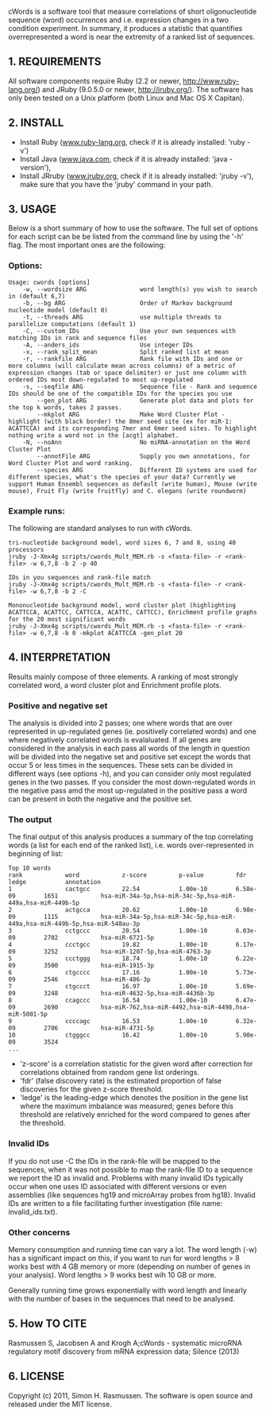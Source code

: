 cWords is a software tool that measure correlations of short oligonucleotide sequence (word) occurrences and i.e. expression changes in a two condition experiment. In summary, it produces a statistic that quantifies overrepresented a word is near the extremity of a ranked list of sequences.

## 1. REQUIREMENTS #

All software components require Ruby (2.2 or newer, http://www.ruby-lang.org/) and JRuby (9.0.5.0 or newer, http://jruby.org/).
The software has only been tested on a Unix platform (both Linux and Mac OS X Capitan).


## 2. INSTALL #

* Install Ruby (www.ruby-lang.org, check if it is already installed: 'ruby -v')
* Install Java (www.java.com, check if it is already installed: 'java -version'),
* Install JRruby (www.jruby.org, check if it is already installed: 'jruby -v'),
  make sure that you have the 'jruby' command in your path.

## 3. USAGE #
Below is a short summary of how to use the software. The full set of options for each script can be be listed from the command line by using the '-h' flag. The most important ones are the following:

### Options:

    Usage: cwords [options]
        -w, --wordsize ARG               word length(s) you wish to search in (default 6,7)
        -b, --bg ARG                     Order of Markov background nucleotide model (default 0)
        -t, --threads ARG                use multiple threads to parallelize computations (default 1)
        -C, --custom_IDs                 Use your own sequences with matching IDs in rank and sequence files
        -A, --anders_ids                 Use integer IDs
        -x, --rank_split_mean            Split ranked list at mean
        -r, --rankfile ARG               Rank file with IDs and one or more columns (will calculate mean across columns) of a metric of expression changes (tab or space delimiter) or just one column with ordered IDs most down-regulated to most up-regulated
        -s, --seqfile ARG                Sequence file - Rank and sequence IDs should be one of the compatible IDs for the species you use
            --gen_plot ARG               Generate plot data and plots for the top k words, takes 2 passes.
            --mkplot ARG                 Make Word Cluster Plot - highlight (with black border) the 8mer seed site (ex for miR-1: ACATTCCA) and its corresponding 7mer and 6mer seed sites. To highlight nothing write a word not in the [acgt] alphabet.
        -N, --noAnn                      No miRNA-annotation on the Word Cluster Plot
            --annotFile ARG              Supply you own annotations, for Word Cluster Plot and word ranking.
            --species ARG                Different ID systems are used for different species, what's the species of your data? Currently we support Human Ensembl sequences as default (write human), Mouse (write mouse), Fruit Fly (write fruitfly) and C. elegans (write roundworm)

 
### Example runs:
The following are standard analyses to run with cWords.
    
    tri-nucleotide background model, word sizes 6, 7 and 8, using 40 processors
    jruby -J-Xmx4g scripts/cwords_Mult_MEM.rb -s <fasta-file> -r <rank-file> -w 6,7,8 -b 2 -p 40

    IDs in you sequences and rank-file match
    jruby -J-Xmx4g scripts/cwords_Mult_MEM.rb -s <fasta-file> -r <rank-file> -w 6,7,8 -b 2 -C

    Mononucleotide background model, word cluster plot (highlighting ACATTCCA, ACATTCC, CATTCCA, ACATTC, CATTCC), Enrichment profile graphs for the 20 most significant words
    jruby -J-Xmx4g scripts/cwords_Mult_MEM.rb -s <fasta-file> -r <rank-file> -w 6,7,8 -b 0 -mkplot ACATTCCA -gen_plot 20

## 4. INTERPRETATION #
Results mainly compose of three elements. A ranking of most strongly correlated word, a word cluster plot and Enrichment profile plots. 

### Positive and negative set 
The analysis is divided into 2 passes; one where words that are over represented in up-regulated genes (ie. positively correlated words) and one where negatively correlated words is evalaluated. If all genes are considered in the analysis in each pass all words of the length in question will be divided into the negative set and positive set except the words that occur 5 or less times in the sequences. These sets can be divided in different ways (see options -h), and you can consider only most regulated genes in the two passes. If you consider the most down-regulated words in the negative pass amd the most up-regulated in the positive pass a word can be present in both the negative and the positive set.

### The output 
The final output of this analysis produces a summary of the top correlating words (a list for each end of the ranked list), i.e. words over-represented in beginning of list:

    Top 10 words
    rank            word            z-score         p-value         fdr             ledge           annotation     
    1               cactgcc         22.54           1.00e-10        6.58e-09        1651            hsa-miR-34a-5p,hsa-miR-34c-5p,hsa-miR-449a,hsa-miR-449b-5p
    2               actgcca         20.62           1.00e-10        6.98e-09        1115            hsa-miR-34a-5p,hsa-miR-34c-5p,hsa-miR-449a,hsa-miR-449b-5p,hsa-miR-548au-3p
    3               cctgccc         20.54           1.00e-10        6.03e-09        2702            hsa-miR-6721-5p
    4               ccctgcc         19.82           1.00e-10        6.17e-09        3252            hsa-miR-1207-5p,hsa-miR-4763-3p
    5               ccctggg         18.74           1.00e-10        6.22e-09        3500            hsa-miR-1915-3p
    6               ctgcccc         17.16           1.00e-10        5.73e-09        2546            hsa-miR-486-3p 
    7               ctgccct         16.97           1.00e-10        5.69e-09        3248            hsa-miR-4632-5p,hsa-miR-4436b-3p
    8               ccagccc         16.54           1.00e-10        6.47e-09        2690            hsa-miR-762,hsa-miR-4492,hsa-miR-4498,hsa-miR-5001-5p
    9               ccccagc         16.53           1.00e-10        6.32e-09        2706            hsa-miR-4731-5p
    10              ctgggcc         16.42           1.00e-10        5.90e-09        3524  
    ...

* 'z-score' is a correlation statistic for the given word after correction for correlations obtained from random gene list orderings.
* 'fdr' (false discovery rate) is the estimated proportion of false discoveries for the given z-score threshold.
* 'ledge' is the leading-edge which denotes the position in the gene list where the maximum imbalance was measured; genes before this threshold are relatively enriched for the word compared to genes after the threshold.

### Invalid IDs
If you do not use -C the IDs in the rank-file will be mapped to the sequences, when it was not possible to map the rank-file ID to a sequence we report the ID as invalid and. Problems with many invalid IDs typically occur when one uses ID associated with different versions or even assemblies (like sequences hg19 and microArray probes from hg18). Invalid IDs are written to a file facilitating further investigation (file name: invalid_ids.txt).

### Other concerns
Memory consumption and running time can vary a lot. The word length (-w) has a significant impact on this, if you want to run for word lengths > 8 works best with 4 GB memory or more (depending on number of genes in your analysis). Word lengths > 9 works best wih 10 GB or more.

Generally running time grows exponentially with word length and linearly with the number of bases in the sequences that need to be analysed.

## 5. How TO CITE
Rasmussen S, Jacobsen A and Krogh A;cWords - systematic microRNA regulatory motif discovery from mRNA expression data; Silence (2013)

## 6. LICENSE
Copyright (c) 2011, Simon H. Rasmussen.
The software is open source and released under the MIT license.
